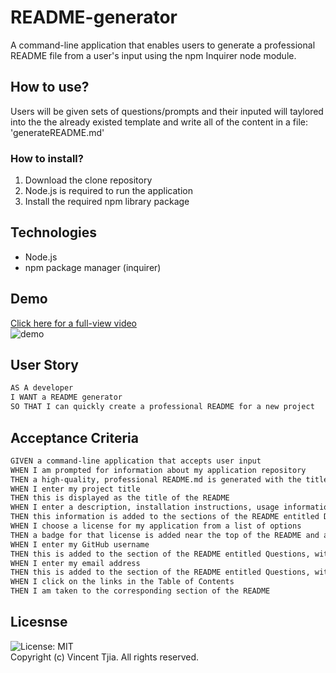 # README-generator
A command-line application that enables users to generate a professional README file from a user's input using the npm Inquirer node module.

## How to use?
Users will be given sets of questions/prompts and their inputed will taylored into the the already existed template and write all of the content in a file: 'generateREADME.md' 
### How to install?
1. Download the clone repository
2. Node.js is required to run the application
3. Install the required npm library package

## Technologies
* Node.js
* npm package manager (inquirer)

## Demo
[Click here for a full-view video](./assests/videos/README%20generator%20demo.webm) <br/>
![demo](./assests/videos/README%20generator%20demo%20(1).gif) 
## User Story

```md
AS A developer
I WANT a README generator
SO THAT I can quickly create a professional README for a new project
```

## Acceptance Criteria

```md
GIVEN a command-line application that accepts user input
WHEN I am prompted for information about my application repository
THEN a high-quality, professional README.md is generated with the title of my project and sections entitled Description, Table of Contents, Installation, Usage, License, Contributing, Tests, and Questions
WHEN I enter my project title
THEN this is displayed as the title of the README
WHEN I enter a description, installation instructions, usage information, contribution guidelines, and test instructions
THEN this information is added to the sections of the README entitled Description, Installation, Usage, Contributing, and Tests
WHEN I choose a license for my application from a list of options
THEN a badge for that license is added near the top of the README and a notice is added to the section of the README entitled License that explains which license the application is covered under
WHEN I enter my GitHub username
THEN this is added to the section of the README entitled Questions, with a link to my GitHub profile
WHEN I enter my email address
THEN this is added to the section of the README entitled Questions, with instructions on how to reach me with additional questions
WHEN I click on the links in the Table of Contents
THEN I am taken to the corresponding section of the README
```

## Licesnse
![License: MIT](https://img.shields.io/badge/License-MIT-yellow.svg) <br/>
Copyright (c) Vincent Tjia. All rights reserved.